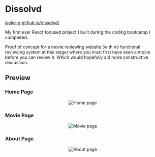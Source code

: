 # Dissolvd

[jayke-g.github.io/dissolvd/](jayke-g.github.io/dissolvd/)

My first ever React focused project I built during the coding bootcamp I completed.

Proof of concept for a movie reviewing website (with no functional reviewing system at this stage) where you must first have seen a movie before you can review it. Which would hopefully aid more constructive discussion.

## Preview

### Home Page

<p align="center">
    <img src="https://i.imgur.com/b8z3Lww.jpg" alt="Home page" />
</p>

### Movie Page

<p align="center">
    <img src="https://i.imgur.com/smMFvuG.jpg" alt="Movie page" />
</p>

### About Page

<p align="center">
    <img src="https://i.imgur.com/XqaDoez.jpg" alt="About page" />
</p>
